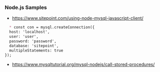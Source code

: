 ### Node.js Samples
* https://www.sitepoint.com/using-node-mysql-javascript-client/
```markdown
  * const con = mysql.createConnection({
  host: 'localhost',
  user: 'user',
  password: 'password',
  database: 'sitepoint',
  multipleStatements: true
});
```
* https://www.mysqltutorial.org/mysql-nodejs/call-stored-procedures/
